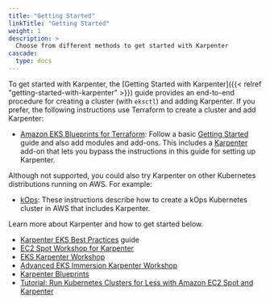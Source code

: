 ```yaml
---
title: "Getting Started"
linkTitle: "Getting Started"
weight: 1
description: >
  Choose from different methods to get started with Karpenter
cascade:
  type: docs
---
```



To get started with Karpenter, the [Getting Started with Karpenter]({{< relref "getting-started-with-karpenter" >}}) guide provides an end-to-end procedure for creating a cluster (with `eksctl`) and adding Karpenter.
If you prefer, the following instructions use Terraform to create a cluster and add Karpenter:

* [Amazon EKS Blueprints for Terraform](https://aws-ia.github.io/terraform-aws-eks-blueprints): Follow a basic [Getting Started](https://aws-ia.github.io/terraform-aws-eks-blueprints/v4.18.0/getting-started/) guide and also add modules and add-ons. This includes a [Karpenter](https://aws-ia.github.io/terraform-aws-eks-blueprints/v4.18.0/add-ons/karpenter/) add-on that lets you bypass the instructions in this guide for setting up Karpenter.

Although not supported, you could also try Karpenter on other Kubernetes distributions running on AWS. For example:

* [kOps](https://kops.sigs.k8s.io/operations/karpenter/): These instructions describe how to create a kOps Kubernetes cluster in AWS that includes Karpenter.

Learn more about Karpenter and how to get started below.

* [Karpenter EKS Best Practices](https://aws.github.io/aws-eks-best-practices/karpenter/) guide
* [EC2 Spot Workshop for Karpenter](https://ec2spotworkshops.com/karpenter.html)
* [EKS Karpenter Workshop](https://www.eksworkshop.com/docs/autoscaling/compute/karpenter/)
* [Advanced EKS Immersion Karpenter Workshop](https://catalog.workshops.aws/eks-advanced/karpenter/)
* [Karpenter Blueprints](https://github.com/aws-samples/karpenter-blueprints)
* [Tutorial: Run Kubernetes Clusters for Less with Amazon EC2 Spot and Karpenter](https://community.aws/tutorials/run-kubernetes-clusters-for-less-with-amazon-ec2-spot-and-karpenter#step-6-optional-simulate-spot-interruption)